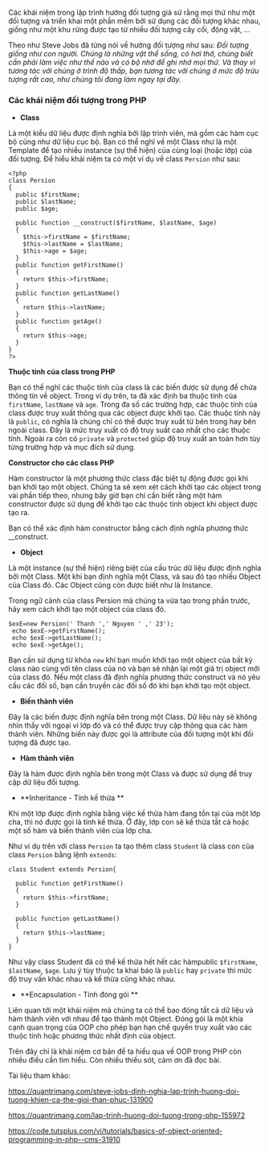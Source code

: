 Các khái niệm trong lập trình hướng đối tượng giả sử rằng mọi thứ như một đối tượng và triển khai một phần mềm bởi sử dụng các đối tượng khác nhau, giống như một khu rừng được tạo từ nhiều đối tượng cây cối, động vật, ... 

Theo như Steve Jobs đã từng nói về hướng đối tượng như sau: *Đối tượng giống như con người. Chúng là những vật thể sống, có hơi thở, chúng biết cần phải làm việc như thế nào và có bộ nhớ để ghi nhớ mọi thứ. Và thay vì tương tác với chúng ở trình độ thấp, bạn tương tác với chúng ở mức độ trừu tượng rất cao, như chúng tôi đang làm ngay tại đây.*

### Các khái niệm đối tượng trong PHP

* **Class**

Là một kiểu dữ liệu được định nghĩa bởi lập trình viên, mà gồm các hàm cục bộ cũng như dữ liệu cục bộ. Bạn có thể nghĩ về một Class như là một Template để tạo nhiều instance (sự thể hiện) của cùng loại (hoặc lớp) của đối tượng.
Để hiểu khái niệm ta có một ví dụ về class `Persion` như sau:
```
<?php
class Persion
{
  public $firstName;
  public $lastName;
  public $age;
  
  public function __construct($firstName, $lastName, $age)
  {
    $this->firstName = $firstName;
    $this->lastName = $lastName;
    $this->age = $age;
  }
  public function getFirstName()
  {
    return $this->firstName;
  }
  public function getLastName()
  {
    return $this->lastName;
  } 
  public function getAge()
  {
    return $this->age;
  }
}
?>
```
**Thuộc tính của class trong PHP**

Bạn có thể nghĩ các thuộc tính của class là các biến được sử dụng để chứa thông tin về object. Trong ví dụ trên, ta đã xác định ba thuộc tính của `firstName`, `lastName` và `age`. Trong đa số các trường hợp, các thuộc tính của class được truy xuất thông qua các object được khởi tạo. Các thuộc tính này là `public`, có nghĩa là chúng chỉ có thể được truy xuất từ bên trong hay bên ngoài class. Đây là mức truy xuất có độ truy suất cao nhất cho các thuộc tính. Ngoài ra còn có `private` và `protected` giúp độ truy xuất an toàn hơn tùy từng trường hợp và mục đích sử dụng.

**Constructor cho các class PHP**

Hàm constructor là một phương thức class đặc biệt tự động được gọi khi bạn khởi tạo một object. Chúng ta sẽ xem xét cách khởi tạo các object trong vài phần tiếp theo, nhưng bây giờ bạn chỉ cần biết rằng một hàm constructor được sử dụng để khởi tạo các thuộc tính object khi object được tạo ra.

Bạn có thể xác định hàm constructor bằng cách định nghĩa phương thức __construct.

* **Object** 

Là một instance (sự thể hiện) riêng biệt của cấu trúc dữ liệu được định nghĩa bởi một Class. Một khi bạn định nghĩa một Class, và sau đó tạo nhiều Object của Class đó. Các Object cũng còn được biết như là Instance.

Trong ngữ cảnh của class Persion mà chúng ta vừa tạo trong phần trước, hãy xem cách khởi tạo một object của class đó.

```
$exE=new Persion(' Thanh ',' Nguyen ' ,' 23');
 echo $exE->getFirstName();
 echo $exE->getLastName();
 echo $exE->getAge();
```

Bạn cần sử dụng từ khóa `new` khi bạn muốn khởi tạo một object của bất kỳ class nào cùng với tên class của nó và bạn sẽ nhận lại một giá trị object mới của class đó. Nếu một class đã định nghĩa phương thức construct và nó yêu cầu các đối số, bạn cần truyền các đối số đó khi bạn khởi tạo một object. 

*  **Biến thành viên**

Đây là các biến được định nghĩa bên trong một Class. Dữ liệu này sẽ không nhìn thấy với ngoại vi lớp đó và có thể được truy cập thông qua các hàm thành viên. Những biến này được gọi là attribute của đối tượng một khi đối tượng đã được tạo.

* **Hàm thành viên**

Đây là hàm được định nghĩa bên trong một Class và được sử dụng để truy cập dữ liệu đối tượng.

* **Inheritance - Tính kế thừa **

Khi một lớp được định nghĩa bằng việc kế thừa hàm đang tồn tại của một lớp cha, thì nó được gọi là tính kế thừa. Ở đây, lớp con sẽ kế thừa tất cả hoặc một số hàm và biến thành viên của lớp cha.

Như ví dụ trên với class `Persion` ta tạo thêm class `Student` là class con của class `Persion` bằng lệnh `extends`:
```
class Student extends Persion{

  public function getFirstName()
  {
    return $this->firstName;
  }
 
  public function getLastName()
  {
    return $this->lastName;
  }
}
```

Như vậy class Student đã có thể kế thửa hết hết các hàmpublic `$firstName`, `$lastName`, `$age`. Lưu ý tùy thuộc ta khai báo là `public` hay `private` thì mức độ truy vấn khác nhau và kế thừa cũng khác nhau.

* **Encapsulation - Tính  đóng gói **

 Liên quan tới một khái niệm mà chúng ta có thể bao đóng tất cả dữ liệu và hàm thành viên với nhau để tạo thành một Object.
Đóng gói là một khía cạnh quan trọng của OOP cho phép bạn hạn chế quyền truy xuất vào các thuộc tính hoặc phương thức nhất định của object. 

Trên đây chỉ là khái niệm cơ bản để ta hiểu qua về OOP trong PHP còn nhiều điều cần tìm hiểu. Còn nhiều thiếu sót, cảm ơn đã đọc bài.

Tài liệu tham khảo:

https://quantrimang.com/steve-jobs-dinh-nghia-lap-trinh-huong-doi-tuong-khien-ca-the-gioi-than-phuc-131900

https://quantrimang.com/lap-trinh-huong-doi-tuong-trong-php-155972

https://code.tutsplus.com/vi/tutorials/basics-of-object-oriented-programming-in-php--cms-31910